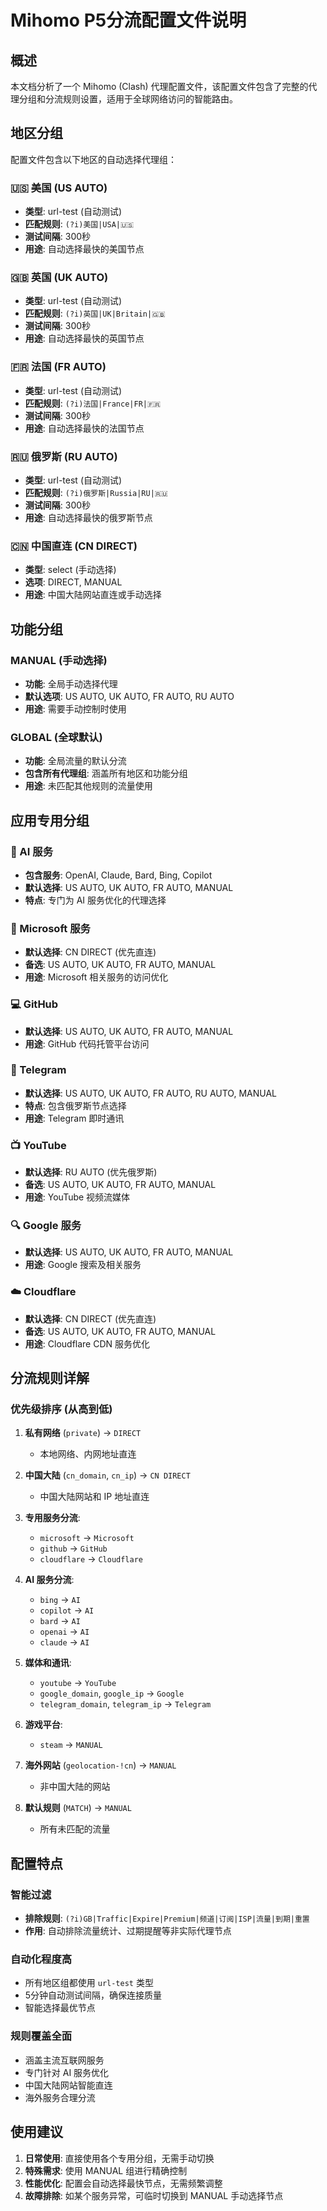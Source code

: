 # Mihomo P5分流配置文件说明

## 概述

本文档分析了一个 Mihomo (Clash) 代理配置文件，该配置文件包含了完整的代理分组和分流规则设置，适用于全球网络访问的智能路由。

## 地区分组

配置文件包含以下地区的自动选择代理组：

### 🇺🇸 美国 (US AUTO)
- **类型**: url-test (自动测试)
- **匹配规则**: `(?i)美国|USA|🇺🇸`
- **测试间隔**: 300秒
- **用途**: 自动选择最快的美国节点

### 🇬🇧 英国 (UK AUTO)
- **类型**: url-test (自动测试)
- **匹配规则**: `(?i)英国|UK|Britain|🇬🇧`
- **测试间隔**: 300秒
- **用途**: 自动选择最快的英国节点

### 🇫🇷 法国 (FR AUTO)
- **类型**: url-test (自动测试)
- **匹配规则**: `(?i)法国|France|FR|🇫🇷`
- **测试间隔**: 300秒
- **用途**: 自动选择最快的法国节点

### 🇷🇺 俄罗斯 (RU AUTO)
- **类型**: url-test (自动测试)
- **匹配规则**: `(?i)俄罗斯|Russia|RU|🇷🇺`
- **测试间隔**: 300秒
- **用途**: 自动选择最快的俄罗斯节点

### 🇨🇳 中国直连 (CN DIRECT)
- **类型**: select (手动选择)
- **选项**: DIRECT, MANUAL
- **用途**: 中国大陆网站直连或手动选择

## 功能分组

### MANUAL (手动选择)
- **功能**: 全局手动选择代理
- **默认选项**: US AUTO, UK AUTO, FR AUTO, RU AUTO
- **用途**: 需要手动控制时使用

### GLOBAL (全球默认)
- **功能**: 全局流量的默认分流
- **包含所有代理组**: 涵盖所有地区和功能分组
- **用途**: 未匹配其他规则的流量使用

## 应用专用分组

### 🤖 AI 服务
- **包含服务**: OpenAI, Claude, Bard, Bing, Copilot
- **默认选择**: US AUTO, UK AUTO, FR AUTO, MANUAL
- **特点**: 专门为 AI 服务优化的代理选择

### 💼 Microsoft 服务
- **默认选择**: CN DIRECT (优先直连)
- **备选**: US AUTO, UK AUTO, FR AUTO, MANUAL
- **用途**: Microsoft 相关服务的访问优化

### 💻 GitHub
- **默认选择**: US AUTO, UK AUTO, FR AUTO, MANUAL
- **用途**: GitHub 代码托管平台访问

### 📱 Telegram
- **默认选择**: US AUTO, UK AUTO, FR AUTO, RU AUTO, MANUAL
- **特点**: 包含俄罗斯节点选择
- **用途**: Telegram 即时通讯

### 📺 YouTube
- **默认选择**: RU AUTO (优先俄罗斯)
- **备选**: US AUTO, UK AUTO, FR AUTO, MANUAL
- **用途**: YouTube 视频流媒体

### 🔍 Google 服务
- **默认选择**: US AUTO, UK AUTO, FR AUTO, MANUAL
- **用途**: Google 搜索及相关服务

### ☁️ Cloudflare
- **默认选择**: CN DIRECT (优先直连)
- **备选**: US AUTO, UK AUTO, FR AUTO, MANUAL
- **用途**: Cloudflare CDN 服务优化

## 分流规则详解

### 优先级排序 (从高到低)

1. **私有网络** (`private`) → `DIRECT`
   - 本地网络、内网地址直连

2. **中国大陆** (`cn_domain`, `cn_ip`) → `CN DIRECT`
   - 中国大陆网站和 IP 地址直连

3. **专用服务分流**:
   - `microsoft` → `Microsoft`
   - `github` → `GitHub`
   - `cloudflare` → `Cloudflare`

4. **AI 服务分流**:
   - `bing` → `AI`
   - `copilot` → `AI`
   - `bard` → `AI`
   - `openai` → `AI`
   - `claude` → `AI`

5. **媒体和通讯**:
   - `youtube` → `YouTube`
   - `google_domain`, `google_ip` → `Google`
   - `telegram_domain`, `telegram_ip` → `Telegram`

6. **游戏平台**:
   - `steam` → `MANUAL`

7. **海外网站** (`geolocation-!cn`) → `MANUAL`
   - 非中国大陆的网站

8. **默认规则** (`MATCH`) → `MANUAL`
   - 所有未匹配的流量

## 配置特点

### 智能过滤
- **排除规则**: `(?i)GB|Traffic|Expire|Premium|频道|订阅|ISP|流量|到期|重置`
- **作用**: 自动排除流量统计、过期提醒等非实际代理节点

### 自动化程度高
- 所有地区组都使用 `url-test` 类型
- 5分钟自动测试间隔，确保连接质量
- 智能选择最优节点

### 规则覆盖全面
- 涵盖主流互联网服务
- 专门针对 AI 服务优化
- 中国大陆网站智能直连
- 海外服务合理分流

## 使用建议

1. **日常使用**: 直接使用各个专用分组，无需手动切换
2. **特殊需求**: 使用 MANUAL 组进行精确控制
3. **性能优化**: 配置会自动选择最快节点，无需频繁调整
4. **故障排除**: 如某个服务异常，可临时切换到 MANUAL 手动选择节点

